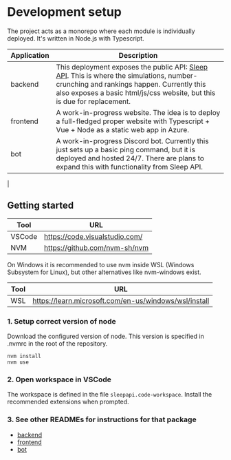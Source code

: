 # Development setup

The project acts as a monorepo where each module is individually deployed. It's written in Node.js with Typescript.

| Application | Description                                                                                                                                                                                                                   |
| ----------- | ----------------------------------------------------------------------------------------------------------------------------------------------------------------------------------------------------------------------------- |
| backend     | This deployment exposes the public API: [Sleep API][sleepapi]. This is where the simulations, number-crunching and rankings happen. Currently this also exposes a basic html/js/css website, but this is due for replacement. |
| frontend    | A work-in-progress website. The idea is to deploy a full-fledged proper website with Typescript + Vue + Node as a static web app in Azure.                                                                                    |
| bot         | A work-in-progress Discord bot. Currently this just sets up a basic ping command, but it is deployed and hosted 24/7. There are plans to expand this with functionality from Sleep API.                                       |

|

## Getting started

| Tool   | URL                              |
| ------ | -------------------------------- |
| VSCode | <https://code.visualstudio.com/> |
| NVM    | <https://github.com/nvm-sh/nvm>  |

On Windows it is recommended to use nvm inside WSL (Windows Subsystem for Linux), but other alternatives like nvm-windows exist.

| Tool | URL                                                     |
| ---- | ------------------------------------------------------- |
| WSL  | <https://learn.microsoft.com/en-us/windows/wsl/install> |

### 1. Setup correct version of node

Download the configured version of node. This version is specified in .nvmrc in the root of the repository.

```
nvm install
nvm use
```

### 2. Open workspace in VSCode

The workspace is defined in the file `sleepapi.code-workspace`. Install the recommended extensions when prompted.

### 3. See other READMEs for instructions for that package

- [backend](./backend/README.md)
- [frontend](./frontend/README.md)
- [bot](./my-gaim/README.md)

[sleepapi]: https://sleepapi.azurewebsites.net/

